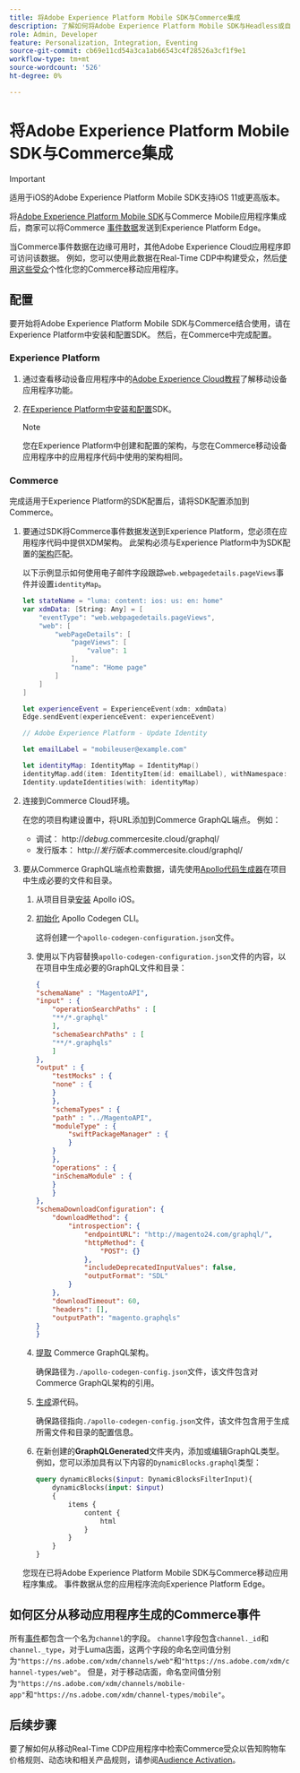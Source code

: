 ```yaml
---
title: 将Adobe Experience Platform Mobile SDK与Commerce集成
description: 了解如何将Adobe Experience Platform Mobile SDK与Headless或自定义Commerce店面结合使用。
role: Admin, Developer
feature: Personalization, Integration, Eventing
source-git-commit: cb69e11cd54a3ca1ab66543c4f28526a3cf1f9e1
workflow-type: tm+mt
source-wordcount: '526'
ht-degree: 0%

---
```


# 将Adobe Experience Platform Mobile SDK与Commerce集成

>[!IMPORTANT]
>
>适用于iOS的Adobe Experience Platform Mobile SDK支持iOS 11或更高版本。

将[Adobe Experience Platform Mobile SDK](https://developer.adobe.com/client-sdks/home/)与Commerce Mobile应用程序集成后，商家可以将Commerce [事件数据](events.md)发送到Experience Platform Edge。

当Commerce事件数据在边缘可用时，其他Adobe Experience Cloud应用程序即可访问该数据。 例如，您可以使用此数据在Real-Time CDP中构建受众，然后[使用这些受众](https://experienceleague.adobe.com/docs/commerce-admin/customers/audience-activation.html)个性化您的Commerce移动应用程序。

## 配置

要开始将Adobe Experience Platform Mobile SDK与Commerce结合使用，请在Experience Platform中安装和配置SDK。 然后，在Commerce中完成配置。

### Experience Platform

1. 通过查看移动设备应用程序中的[Adobe Experience Cloud教程](https://experienceleague.adobe.com/docs/platform-learn/implement-mobile-sdk/overview.html)了解移动设备应用程序功能。

1. [在Experience Platform中安装和配置](https://developer.adobe.com/client-sdks/documentation/getting-started/)SDK。

   >[!NOTE]
   >
   >您在Experience Platform中创建和配置的架构，与您在Commerce移动设备应用程序中的应用程序代码中使用的架构相同。

### Commerce

完成适用于Experience Platform的SDK配置后，请将SDK配置添加到Commerce。

1. 要通过SDK将Commerce事件数据发送到Experience Platform，您必须在应用程序代码中提供XDM架构。 此架构必须与Experience Platform中为SDK配置的[架构](https://developer.adobe.com/client-sdks/home/getting-started/set-up-schemas-and-datasets/)匹配。

   以下示例显示如何使用电子邮件字段跟踪`web.webpagedetails.pageViews`事件并设置`identityMap`。

   ```swift
   let stateName = "luma: content: ios: us: en: home"
   var xdmData: [String: Any] = [
       "eventType": "web.webpagedetails.pageViews",
       "web": [
           "webPageDetails": [
               "pageViews": [
                   "value": 1
               ],
               "name": "Home page"
           ]
       ]
   ]
   
   let experienceEvent = ExperienceEvent(xdm: xdmData)
   Edge.sendEvent(experienceEvent: experienceEvent)
   
   // Adobe Experience Platform - Update Identity
   
   let emailLabel = "mobileuser@example.com"
   
   let identityMap: IdentityMap = IdentityMap()
   identityMap.add(item: IdentityItem(id: emailLabel), withNamespace: "Email")
   Identity.updateIdentities(with: identityMap)
   ```

1. 连接到Commerce Cloud环境。

   在您的项目构建设置中，将URL添加到Commerce GraphQL端点。 例如：

   - 调试： http://_debug_.commercesite.cloud/graphql/
   - 发行版本： http://_发行版本_.commercesite.cloud/graphql/

1. 要从Commerce GraphQL端点检索数据，请先使用[Apollo代码生成器](https://www.apollographql.com/docs/ios/)在项目中生成必要的文件和目录。

   1. 从项目目录[安装](https://www.apollographql.com/docs/ios/get-started#1-install-the-apollo-frameworks) Apollo iOS。

   1. [初始化](https://www.apollographql.com/docs/ios/code-generation/codegen-cli/#initialize) Apollo Codegen CLI。

      这将创建一个`apollo-codegen-configuration.json`文件。

   1. 使用以下内容替换`apollo-codegen-configuration.json`文件的内容，以在项目中生成必要的GraphQL文件和目录：

      ```json
      {
      "schemaName" : "MagentoAPI",
      "input" : {
          "operationSearchPaths" : [
          "**/*.graphql"
          ],
          "schemaSearchPaths" : [
          "**/*.graphqls"
          ]
      },
      "output" : {
          "testMocks" : {
          "none" : {
          }
          },
          "schemaTypes" : {
          "path" : "../MagentoAPI",
          "moduleType" : {
              "swiftPackageManager" : {
              }
          }
          },
          "operations" : {
          "inSchemaModule" : {
          }
          }
      },
      "schemaDownloadConfiguration": {
          "downloadMethod": {
              "introspection": {
                  "endpointURL": "http://magento24.com/graphql/",
                  "httpMethod": {
                      "POST": {}
                  },
                  "includeDeprecatedInputValues": false,
                  "outputFormat": "SDL"
              }
          },
          "downloadTimeout": 60,
          "headers": [],
          "outputPath": "magento.graphqls"
      }
      }
      ```

   1. [提取](https://www.apollographql.com/docs/ios/code-generation/codegen-cli/#fetch-schema) Commerce GraphQL架构。

      确保路径为`./apollo-codegen-config.json`文件，该文件包含对Commerce GraphQL架构的引用。

   1. [生成](https://www.apollographql.com/docs/ios/code-generation/codegen-cli/#generate)源代码。

      确保路径指向`./apollo-codegen-config.json`文件，该文件包含用于生成所需文件和目录的配置信息。

   1. 在新创建的&#x200B;**GraphQLGenerated**&#x200B;文件夹内，添加或编辑GraphQL类型。 例如，您可以添加具有以下内容的`DynamicBlocks.graphql`类型：

      ```graphql
      query dynamicBlocks($input: DynamicBlocksFilterInput){
          dynamicBlocks(input: $input)
          {
              items {
                  content {
                      html
                  }
              }
          }
      }
      ```

   您现在已将Adobe Experience Platform Mobile SDK与Commerce移动应用程序集成。 事件数据从您的应用程序流向Experience Platform Edge。

## 如何区分从移动应用程序生成的Commerce事件

所有[事件](events.md)都包含一个名为`channel`的字段。 `channel`字段包含`channel._id`和`channel._type`，对于Luma店面，这两个字段的命名空间值分别为`"https://ns.adobe.com/xdm/channels/web"`和`"https://ns.adobe.com/xdm/channel-types/web"`。 但是，对于移动店面，命名空间值分别为`"https://ns.adobe.com/xdm/channels/mobile-app"`和`"https://ns.adobe.com/xdm/channel-types/mobile"`。

## 后续步骤

要了解如何从移动Real-Time CDP应用程序中检索Commerce受众以告知购物车价格规则、动态块和相关产品规则，请参阅[Audience Activation](https://experienceleague.adobe.com/docs/commerce-admin/customers/audience-activation.html#retrieve-audiences-using-the-adobe-experience-platform-mobile-sdk)。
